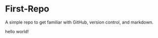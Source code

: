 # First-Repo
A simple repo to get familiar with GitHub, version control, and markdown.
<br>
<p>hello world!</p>
